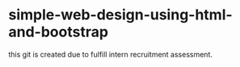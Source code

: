 # simple-web-design-using-html-and-bootstrap
this git is created due to fulfill intern recruitment assessment.
